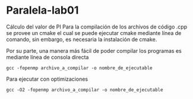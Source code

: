 # Paralela-lab01
Cálculo del valor de PI
Para la compilación de los archivos de código .cpp se provee un cmake el cual se puede ejecutar cmake mediante línea de comando, sin embargo, es necesaria la instalación
de cmake.

Por su parte, una manera más fácil de poder compilar los programas es mediante línea de consola directa
```
gcc -fopenmp archivo_a_compilar -o nombre_de_ejecutable
```

Para ejecutar con optimizaciones
```
gcc -O2 -fopenmp archivo_a_compilar -o nombre_de_ejecutable
```
